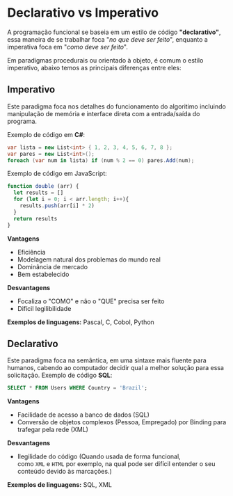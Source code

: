 # Declarativo vs Imperativo

A programação funcional se baseia em um estilo de código **"declarativo"**, essa maneira de se trabalhar foca "*no que deve ser feito*", enquanto a imperativa foca em "*como deve ser feito*".

Em paradigmas procedurais ou orientado à objeto, é comum o estilo imperativo, abaixo temos as principais diferenças entre eles:

## Imperativo

Este paradigma foca nos detalhes do funcionamento do algoritimo incluindo manipulação de memória e interface direta com a entrada/saída do programa. 

Exemplo de código em **C#**:

```csharp
var lista = new List<int> { 1, 2, 3, 4, 5, 6, 7, 8 };
var pares = new List<int>();
foreach (var num in lista) if (num % 2 == 0) pares.Add(num);
```

Exemplo de código em JavaScript:

```jsx
function double (arr) {
  let results = []
  for (let i = 0; i < arr.length; i++){
    results.push(arr[i] * 2)
  }
  return results
}
```

**Vantagens**

- Eficiência
- Modelagem natural dos problemas do mundo real
- Dominância de mercado
- Bem estabelecido

**Desvantagens**

- Focaliza o "COMO" e não o "QUE" precisa ser feito
- Difícil legilibilidade

**Exemplos de linguagens:** Pascal, C, Cobol, Python

## Declarativo

Este paradigma foca na semântica, em uma sintaxe mais fluente para humanos, cabendo ao computador decidir qual a melhor solução para essa solicitação. Exemplo de código **SQL**:

```sql
SELECT * FROM Users WHERE Country = 'Brazil';
```

**Vantagens**

- Facilidade de acesso a banco de dados (SQL)
- Conversão de objetos complexos (Pessoa, Empregado) por Binding para trafegar pela rede (XML)

**Desvantagens**

- Ilegilidade do código (Quando usada de forma funcional, como `XML` e `HTML` por exemplo, na qual pode ser difícil entender o seu conteúdo devido às marcações.)

**Exemplos de linguagens:** SQL, XML